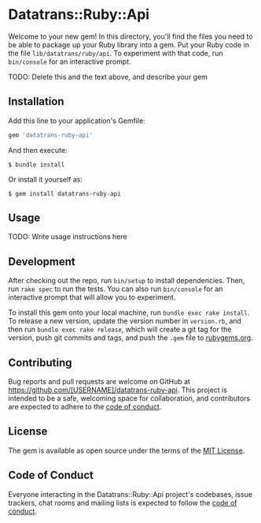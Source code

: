 # Datatrans::Ruby::Api

Welcome to your new gem! In this directory, you'll find the files you need to be able to package up your Ruby library into a gem. Put your Ruby code in the file `lib/datatrans/ruby/api`. To experiment with that code, run `bin/console` for an interactive prompt.

TODO: Delete this and the text above, and describe your gem

## Installation

Add this line to your application's Gemfile:

```ruby
gem 'datatrans-ruby-api'
```

And then execute:

    $ bundle install

Or install it yourself as:

    $ gem install datatrans-ruby-api

## Usage

TODO: Write usage instructions here

## Development

After checking out the repo, run `bin/setup` to install dependencies. Then, run `rake spec` to run the tests. You can also run `bin/console` for an interactive prompt that will allow you to experiment.

To install this gem onto your local machine, run `bundle exec rake install`. To release a new version, update the version number in `version.rb`, and then run `bundle exec rake release`, which will create a git tag for the version, push git commits and tags, and push the `.gem` file to [rubygems.org](https://rubygems.org).

## Contributing

Bug reports and pull requests are welcome on GitHub at https://github.com/[USERNAME]/datatrans-ruby-api. This project is intended to be a safe, welcoming space for collaboration, and contributors are expected to adhere to the [code of conduct](https://github.com/[USERNAME]/datatrans-ruby-api/blob/master/CODE_OF_CONDUCT.md).


## License

The gem is available as open source under the terms of the [MIT License](https://opensource.org/licenses/MIT).

## Code of Conduct

Everyone interacting in the Datatrans::Ruby::Api project's codebases, issue trackers, chat rooms and mailing lists is expected to follow the [code of conduct](https://github.com/[USERNAME]/datatrans-ruby-api/blob/master/CODE_OF_CONDUCT.md).
